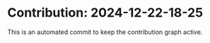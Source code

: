 # Contribution: 2024-12-22-18-25
This is an automated commit to keep the contribution graph active.
